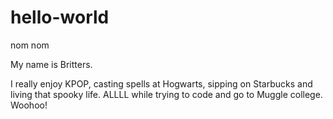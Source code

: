 # hello-world
nom nom

My name is Britters.

I really enjoy KPOP, casting spells at Hogwarts, sipping on Starbucks and living that spooky life. 
ALLLL while trying to code and go to Muggle college. Woohoo!

